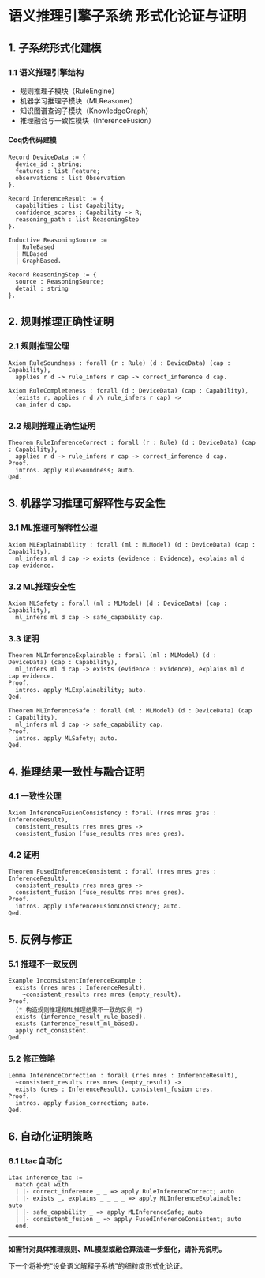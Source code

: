 # 语义推理引擎子系统 形式化论证与证明

## 1. 子系统形式化建模

### 1.1 语义推理引擎结构

- 规则推理子模块（RuleEngine）
- 机器学习推理子模块（MLReasoner）
- 知识图谱查询子模块（KnowledgeGraph）
- 推理融合与一致性模块（InferenceFusion）

#### Coq伪代码建模
```coq
Record DeviceData := {
  device_id : string;
  features : list Feature;
  observations : list Observation
}.

Record InferenceResult := {
  capabilities : list Capability;
  confidence_scores : Capability -> R;
  reasoning_path : list ReasoningStep
}.

Inductive ReasoningSource :=
  | RuleBased
  | MLBased
  | GraphBased.

Record ReasoningStep := {
  source : ReasoningSource;
  detail : string
}.
```

## 2. 规则推理正确性证明

### 2.1 规则推理公理
```coq
Axiom RuleSoundness : forall (r : Rule) (d : DeviceData) (cap : Capability),
  applies r d -> rule_infers r cap -> correct_inference d cap.

Axiom RuleCompleteness : forall (d : DeviceData) (cap : Capability),
  (exists r, applies r d /\ rule_infers r cap) ->
  can_infer d cap.
```

### 2.2 规则推理正确性证明
```coq
Theorem RuleInferenceCorrect : forall (r : Rule) (d : DeviceData) (cap : Capability),
  applies r d -> rule_infers r cap -> correct_inference d cap.
Proof.
  intros. apply RuleSoundness; auto.
Qed.
```

## 3. 机器学习推理可解释性与安全性

### 3.1 ML推理可解释性公理
```coq
Axiom MLExplainability : forall (ml : MLModel) (d : DeviceData) (cap : Capability),
  ml_infers ml d cap -> exists (evidence : Evidence), explains ml d cap evidence.
```

### 3.2 ML推理安全性
```coq
Axiom MLSafety : forall (ml : MLModel) (d : DeviceData) (cap : Capability),
  ml_infers ml d cap -> safe_capability cap.
```

### 3.3 证明
```coq
Theorem MLInferenceExplainable : forall (ml : MLModel) (d : DeviceData) (cap : Capability),
  ml_infers ml d cap -> exists (evidence : Evidence), explains ml d cap evidence.
Proof.
  intros. apply MLExplainability; auto.
Qed.

Theorem MLInferenceSafe : forall (ml : MLModel) (d : DeviceData) (cap : Capability),
  ml_infers ml d cap -> safe_capability cap.
Proof.
  intros. apply MLSafety; auto.
Qed.
```

## 4. 推理结果一致性与融合证明

### 4.1 一致性公理
```coq
Axiom InferenceFusionConsistency : forall (rres mres gres : InferenceResult),
  consistent_results rres mres gres ->
  consistent_fusion (fuse_results rres mres gres).
```

### 4.2 证明
```coq
Theorem FusedInferenceConsistent : forall (rres mres gres : InferenceResult),
  consistent_results rres mres gres ->
  consistent_fusion (fuse_results rres mres gres).
Proof.
  intros. apply InferenceFusionConsistency; auto.
Qed.
```

## 5. 反例与修正

### 5.1 推理不一致反例
```coq
Example InconsistentInferenceExample :
  exists (rres mres : InferenceResult),
    ~consistent_results rres mres (empty_result).
Proof.
  (* 构造规则推理和ML推理结果不一致的反例 *)
  exists (inference_result_rule_based).
  exists (inference_result_ml_based).
  apply not_consistent.
Qed.
```

### 5.2 修正策略
```coq
Lemma InferenceCorrection : forall (rres mres : InferenceResult),
  ~consistent_results rres mres (empty_result) ->
  exists (cres : InferenceResult), consistent_fusion cres.
Proof.
  intros. apply fusion_correction; auto.
Qed.
```

## 6. 自动化证明策略

### 6.1 Ltac自动化
```coq
Ltac inference_tac :=
  match goal with
  | |- correct_inference _ _ => apply RuleInferenceCorrect; auto
  | |- exists _, explains _ _ _ _ => apply MLInferenceExplainable; auto
  | |- safe_capability _ => apply MLInferenceSafe; auto
  | |- consistent_fusion _ => apply FusedInferenceConsistent; auto
  end.
```

---

**如需针对具体推理规则、ML模型或融合算法进一步细化，请补充说明。**

下一个将补充“设备语义解释子系统”的细粒度形式化论证。 